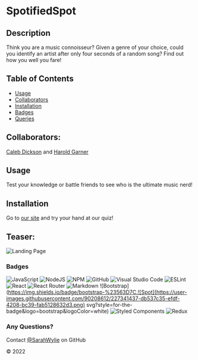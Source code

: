 # SpotifiedSpot
## Description
Think you are a music connoisseur? Given a genre of your choice, could you identify an artist after only four seconds of a random song? Find out how you well you fare!

## Table of Contents
* [Usage](#usage)
* [Collaborators](#collaborators)
* [Installation](#installation)
* [Badges](#badges)
* [Queries](#any-questions)

## Collaborators:
[Caleb Dickson](@tacDev-io) and [Harold Garner](@MugenZeta)

## Usage
Test your knowledge or battle friends to see who is the ultimate music nerd!

## Installation
Go to [our site](http://https://spotified-spot-r39h.vercel.app/) and try your hand at our quiz!

## Teaser:
![Landing Page](https://user-images.githubusercontent.com/90208612/227341518-b10c3a2f-ef14-4479-a863-3954d92a238e.png)

### Badges
![JavaScript](https://img.shields.io/badge/javascript-%23323330.svg?style=for-the-badge&logo=javascript&logoColor=%23F7DF1E)
![NodeJS](https://img.shields.io/badge/node.js-6DA55F?style=for-the-badge&logo=node.js&logoColor=white)
![NPM](https://img.shields.io/badge/NPM-%23000000.svg?style=for-the-badge&logo=npm&logoColor=white)
![GitHub](https://img.shields.io/badge/github-%23121011.svg?style=for-the-badge&logo=github&logoColor=white)
![Visual Studio Code](https://img.shields.io/badge/Visual%20Studio%20Code-0078d7.svg?style=for-the-badge&logo=visual-studio-code&logoColor=white)
![ESLint](https://img.shields.io/badge/ESLint-4B3263?style=for-the-badge&logo=eslint&logoColor=white)
![React](https://img.shields.io/badge/react-%2320232a.svg?style=for-the-badge&logo=react&logoColor=%2361DAFB)
![React Router](https://img.shields.io/badge/React_Router-CA4245?style=for-the-badge&logo=react-router&logoColor=white)
![Markdown](https://img.shields.io/badge/markdown-%23000000.svg?style=for-the-badge&logo=markdown&logoColor=white)
![Bootstrap](https://img.shields.io/badge/bootstrap-%23563D7C.![Spot](https://user-images.githubusercontent.com/90208612/227341437-db537c35-efdf-4208-bc39-fab5128632d3.png)
svg?style=for-the-badge&logo=bootstrap&logoColor=white)
![Styled Components](https://img.shields.io/badge/styled--components-DB7093?style=for-the-badge&logo=styled-components&logoColor=white)
![Redux](https://img.shields.io/badge/redux-%23593d88.svg?style=for-the-badge&logo=redux&logoColor=white)

### Any Questions?
Contact [@SarahWylie](https://github.com/sarahwylie) on GitHub

© 2022
